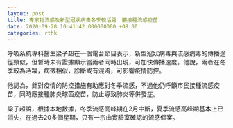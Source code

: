 ```yaml
---
layout: post
title: 專家指流感及新型冠狀病毒冬季較活躍　籲接種流感疫苗
date: 2020-09-28 10:41:42.000000000 +08:00
categories: rthk
---
```


呼吸系統專科醫生梁子超在一個電台節目表示，新型冠狀病毒與流感病毒的傳播途徑類似，但暫時未有證據顯示當兩者同時出現，可加快傳播速度。他說，兩者在冬季較為活躍，病徵相似，診斷或有混淆，可影響疫情防控。

他認為，針對疫情的防控措施有助應對冬季流感，不過他仍呼籲市民接種流感疫苗，同時應接種肺炎球菌疫苗，防止導致肺炎等併發症。 

梁子超說，根據本地數據，冬季流感高峰期在2月中斷，夏季流感高峰期基本上已消失，在過去20多個星期，只有一宗由實驗室確認的流感個案。
